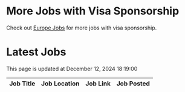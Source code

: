 # More Jobs with Visa Sponsorship

Check out [Europe Jobs](https://github.com/sureshparimi/europejobs#latest-jobs) for more jobs with visa sponsorship.

# Latest Jobs

This page is updated at December 12, 2024 18:19:00

| Job Title | Job Location | Job Link | Job Posted |
| --- | --- | --- | --- |
